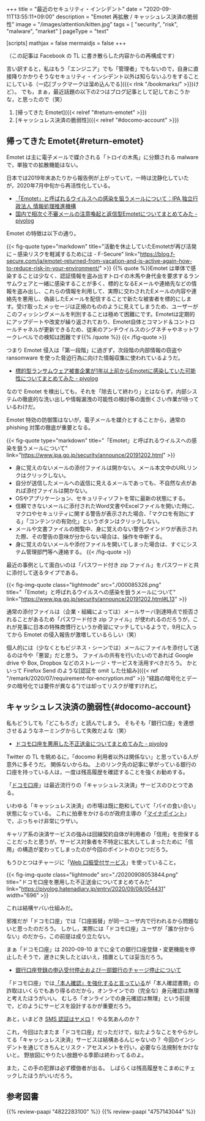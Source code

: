 +++
title = "最近のセキュリティ・インシデント"
date =  "2020-09-11T13:55:11+09:00"
description = "Emotet 再拡散 / キャッシュレス決済の脆弱性"
image = "/images/attention/kitten.jpg"
tags = [ "security", "risk", "malware", "market" ]
pageType = "text"

[scripts]
  mathjax = false
  mermaidjs = false
+++

（この記事は Facebook の TL に書き散らした内容からの再構成です）

言い訳すると，私はもう「エンジニア」でも「管理者」でもないので，自身に直接降りかかりそうなセキュリティ・インシデント以外は知らないふりをすることにしている（一応[ブックマークは溜め込んでる]({{< rlnk "/bookmarks/" >}})けど）。
でも，まぁ，最近話題の以下の2つはブログ記事として記しておこうかな，と思ったので（笑）

1. [帰ってきた Emotet]({{< relref "#return-emotet" >}})
2. [キャッシュレス決済の脆弱性]({{< relref "#docomo-account" >}})

## 帰ってきた Emotet{#return-emotet}

Emotet は主に電子メールで媒介される「トロイの木馬」に分類される malware で，単独での拡散機能はない。

日本では2019年末あたりから報告例が上がっていて，一時は沈静化していたが，2020年7月中旬から再活性化している。

- [「Emotet」と呼ばれるウイルスへの感染を狙うメールについて：IPA 独立行政法人 情報処理推進機構](https://www.ipa.go.jp/security/announce/20191202.html)
- [国内で相次ぐ不審メールの注意喚起と返信型Emotetについてまとめてみた - piyolog](https://piyolog.hatenadiary.jp/entry/2019/11/26/054443)

Emotet の特徴は以下の通り。

{{< fig-quote type="markdown" title="活動を休止していたEmotetが再び活発に – 感染リスクを軽減するためには - F-Secure" link="https://blog.f-secure.com/ja/emotet-returned-from-vacation-and-is-active-again-how-to-reduce-risk-in-your-environment/" >}}
{{% quote %}}Emotet は単体で感染することは少なく、認証情報を盗み出すトロイの木馬や身代金を要求するランサムウェアと一緒に感染することが多く、標的となるEメールや連絡先などの情報を盗み出し、これらの情報を利用して、実際に交わされたEメールの内容や連絡先を悪用し、偽装したEメールを配信することで新たな被害者を標的にします。受け取ったメッセージは正規のもののように見えてしまうため、ユーザーがこのフィッシングメールを判別することは極めて困難にです。Emotetは定期的にアップデートや改変が繰り返されており、Emotet自体とコマンド＆コントロールチャネルが更新できるため、従来のアンチウイルスのシグネチャやネットワークレベルでの検知は困難です{{% /quote %}}
{{< /fig-quote >}}

つまり Emotet 侵入は「第一段階」に過ぎず，次段階の内部情報の窃盗や ransomware を使った脅迫行為に向けた情報収集に使われているようだ。

- [標的型ランサムウェア被害企業が1年以上前からEmotetに感染していた可能性についてまとめてみた - piyolog](https://piyolog.hatenadiary.jp/entry/2019/11/29/082315)

なので Emotet を検出しても，それを「除去して終わり」とはならず，内部システムの徹底的な洗い出しや情報漏洩の可能性の検討等の面倒くさい作業が待っているわけだ。

Emotet 特効の防御策はないが，電子メールを媒介とすることから，通常の phishing 対策の徹底が重要となる。

{{< fig-quote type="markdown" title="「Emotet」と呼ばれるウイルスへの感染を狙うメールについて" link="https://www.ipa.go.jp/security/announce/20191202.html" >}}
- 身に覚えのないメールの添付ファイルは開かない。メール本文中のURLリンクはクリックしない。
- 自分が送信したメールへの返信に見えるメールであっても、不自然な点があれば添付ファイルは開かない。
- OSやアプリケーション、セキュリティソフトを常に最新の状態にする。
- 信頼できないメールに添付されたWord文書やExcelファイルを開いた時に、マクロやセキュリティに関する警告が表示された場合、「マクロを有効にする」「コンテンツの有効化」というボタンはクリックしない。
- メールや文書ファイルの閲覧中、身に覚えのない警告ウインドウが表示された際、その警告の意味が分からない場合は、操作を中断する。
- 身に覚えのないメールや添付ファイルを開いてしまった場合は、すぐにシステム管理部門等へ連絡する。
{{< /fig-quote >}}

最近の事例として面白いのは「パスワード付き zip ファイル」をパスワードと共に添付して送るタイプである。

{{< fig-img-quote class="lightmode" src="./000085326.png" title="「Emotet」と呼ばれるウイルスへの感染を狙うメールについて" link="https://www.ipa.go.jp/security/announce/20191202.html#L13"  >}}

通常の添付ファイルは（企業・組織によっては）メールサーバ到達時点で拒否されることがあるため「パスワード付き zip ファイル」が使われるのだろうが，これが見事に日本の特殊商慣行というか奇習にマッチしているようで，9月に入ってから Emotet の侵入報告が激増しているらしい（笑）

個人的には（少なくともビジネス・シーンでは）メールにファイルを添付して送るのは今や「悪習」だと思う。
ファイルの共有を行いたいのであれば Google drive や Box, Dropbox などのストレージ・サービスを活用すべきだろう。
かといって Firefox Send のような[認証を omit した仕組み]({{< ref "/remark/2020/07/requirement-for-encryption.md" >}} "経路の暗号化とデータの暗号化では要件が異なる")では却ってリスクが増すけれど。

## キャッシュレス決済の脆弱性{#docomo-account}

私もどうしても「どこもろざ」と読んでしまう。
そもそも「銀行口座」を連想させるようなネーミングからして失敗だよな（笑）

- [ドコモ口座を悪用した不正送金についてまとめてみた - piyolog](https://piyolog.hatenadiary.jp/entry/2020/09/08/054431)

Twitter の TL を眺めるに，「docomo 利用者以外は関係ない」と思っている人が意外に多そうだ。
関係ないからね。
上のリンク先の記事に挙がっている銀行の口座を持っている人は，一度は残高履歴を確認することを強くお勧めする。

「[ドコモ口座](https://docomokouza.jp/)」は最近流行りの「キャッシュレス決済」サービスのひとつである。

いわゆる「キャッシュレス決済」の市場は既に飽和していて「パイの食い合い」状態になっている。
これに拍車をかけるのが政府主導の「[マイナポイント](https://mynumbercard.point.soumu.go.jp/)」で，ぶっちゃけ非常にウザい。

キャリア系の決済サービスの強みは回線契約自体が利用者の「信用」を担保することだったと思うが，サービス対象者を不特定に拡大してしまったために「信用」の構造が変わってしまったのが今回のポイントのひとつだろう。

もうひとつはチャージに「[Web 口振受付サービス](https://www.chigin-cns.co.jp/services/web_service/ "Web口振受付サービス｜地銀ネットワークサービス")」を使っていること。

{{< fig-img-quote class="lightmode" src="./20200908053844.png" title="ドコモ口座を悪用した不正送金についてまとめてみた" link="https://piyolog.hatenadiary.jp/entry/2020/09/08/054431" width="696" >}}

これは結構ヤバい仕組みだ。

邪推だが「ドコモ口座」では「口座振替」が同一ユーザ内で行われるから問題ないと思ったのだろう。
しかし，実際には「ドコモ口座」ユーザが「誰か分からない」のだから，この前提は成り立たない。

まぁ「ドコモ口座」は 2020-09-10 までに全ての銀行口座登録・変更機能を停止したそうで，遅きに失したとはいえ，措置としては妥当だろう。

- [銀行口座登録の申込受付停止および一部銀行のチャージ停止について](https://docomokouza.jp/maintenance/info_20200910.html)

「ドコモ口座」では[「本人確認」を強化すると言っている](https://www.nttdocomo.co.jp/info/news_release/detail/20200909_00_m.html "ドコモ口座への銀行口座の新規登録における対策強化について")が「本人確認書類」の詐取はいくらでもあり得るのだから，オンラインでの（完全な）身元確認は無理と考えたほうがいい。
むしろ「オンラインでの身元確認は無理」という前提で，どのようにサービスを設計するかが重要だろう。

あと，いまどき [SMS 認証はヤメロ](http://jp.techcrunch.com/2016/07/26/20160725nist-declares-the-age-of-sms-based-2-factor-authentication-over/ "SMSを使った二要素認証を非推奨〜禁止へ、米国立技術規格研究所NISTの新ガイダンス案 | TechCrunch Japan")！ やる気あんのか？

これ，今回はたまたま「ドコモ口座」だっただけで，似たようなことをやらかしてる「キャッシュレス決済」サービスは結構あるんじゃないの？ 今回のインシデントを通じてきちんとリスク・アセスメントを行い，必要なら法規制をかけないと。
野放図にやりたい放題やる季節は終わってるのよ。

また，この手の犯罪は必ず模倣者が出る。
しばらくは残高履歴をこまめにチェックしたほうがいいだろう。

## 参考図書

{{% review-paapi "4822283100" %}} <!-- セキュリティはなぜやぶられたのか -->
{{% review-paapi "4757143044" %}} <!-- 信頼と裏切りの社会 -->
